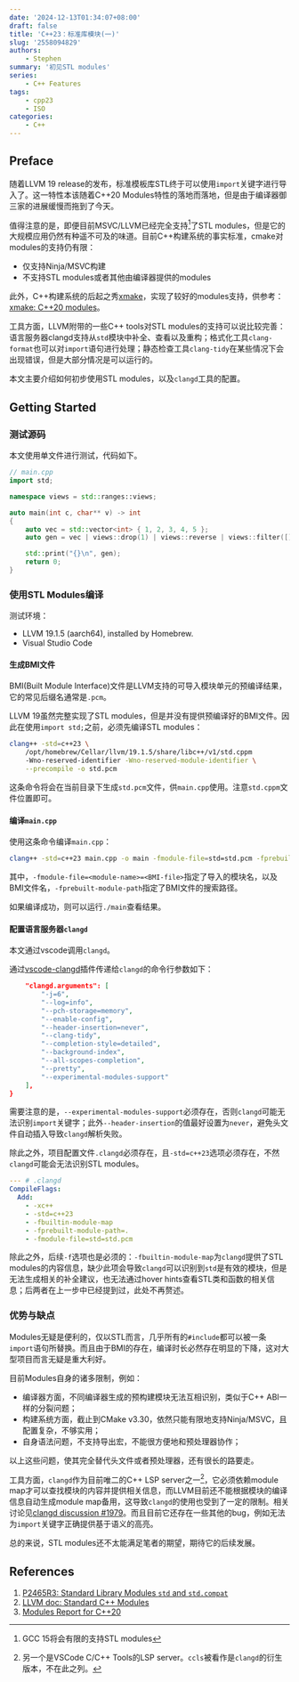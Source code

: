 ```yaml
---
date: '2024-12-13T01:34:07+08:00'
draft: false
title: 'C++23：标准库模块(一)'
slug: '2558094829'
authors:
    - Stephen
summary: '初见STL modules'
series:
    - C++ Features
tags:
    - cpp23
    - ISO
categories:
    - C++
---
```


## Preface

随着LLVM 19 release的发布，标准模板库STL终于可以使用`import`关键字进行导入了。这一特性本该随着C++20 Modules特性的落地而落地，但是由于编译器御三家的进展缓慢而拖到了今天。

值得注意的是，即便目前MSVC/LLVM已经完全支持[^1]了STL modules，但是它的大规模应用仍然有种遥不可及的味道。目前C++构建系统的事实标准，cmake对modules的支持仍有限：
- 仅支持Ninja/MSVC构建
- 不支持STL modules或者其他由编译器提供的modules

此外，C++构建系统的后起之秀[xmake](https://xmake.io/#/guide/project_examples?id=c20-module)，实现了较好的modules支持，供参考：[xmake: C++20 modules](https://xmake.io/#/guide/project_examples?id=c20-module)。

[^1]: GCC 15将会有限的支持STL modules

工具方面，LLVM附带的一些C++ tools对STL modules的支持可以说比较完善：语言服务器clangd支持从`std`模块中补全、查看以及重构；格式化工具`clang-format`也可以对`import`语句进行处理；静态检查工具`clang-tidy`在某些情况下会出现错误，但是大部分情况是可以运行的。

本文主要介绍如何初步使用STL modules，以及`clangd`工具的配置。

## Getting Started

### 测试源码

本文使用单文件进行测试，代码如下。

```cpp
// main.cpp
import std;

namespace views = std::ranges::views;

auto main(int c, char** v) -> int
{
    auto vec = std::vector<int> { 1, 2, 3, 4, 5 };
    auto gen = vec | views::drop(1) | views::reverse | views::filter([](auto&& n) -> bool { return n % 2 == 0; });

    std::print("{}\n", gen);
    return 0;
}
```

### 使用STL Modules编译

测试环境：

- LLVM 19.1.5 (aarch64), installed by Homebrew.
- Visual Studio Code

#### 生成BMI文件

BMI(Built Module Interface)文件是LLVM支持的可导入模块单元的预编译结果，它的常见后缀名通常是`.pcm`。

LLVM 19虽然完整实现了STL modules，但是并没有提供预编译好的BMI文件。因此在使用`import std;`之前，必须先编译STL modules：

```bash
clang++ -std=c++23 \
    /opt/homebrew/Cellar/llvm/19.1.5/share/libc++/v1/std.cppm
    -Wno-reserved-identifier -Wno-reserved-module-identifier \
    --precompile -o std.pcm
```

这条命令将会在当前目录下生成`std.pcm`文件，供`main.cpp`使用。注意`std.cppm`文件位置即可。


#### 编译`main.cpp`

使用这条命令编译`main.cpp`：

```bash
clang++ -std=c++23 main.cpp -o main -fmodule-file=std=std.pcm -fprebuilt-module-path=.
```

其中，`-fmodule-file=<module-name>=<BMI-file>`指定了导入的模块名，以及BMI文件名，`-fprebuilt-module-path`指定了BMI文件的搜索路径。

如果编译成功，则可以运行`./main`查看结果。

#### 配置语言服务器`clangd`

本文通过vscode调用`clangd`。

通过[vscode-clangd](https://github.com/clangd/vscode-clangd)插件传递给`clangd`的命令行参数如下：

```json {hl_lines=[6, 12]}
    "clangd.arguments": [
        "-j=6",
        "--log=info",
        "--pch-storage=memory",
        "--enable-config",
        "--header-insertion=never",
        "--clang-tidy",
        "--completion-style=detailed",
        "--background-index",
        "--all-scopes-completion",
        "--pretty",
        "--experimental-modules-support"
    ],
}
```

需要注意的是，`--experimental-modules-support`必须存在，否则`clangd`可能无法识别`import`关键字；此外`--header-insertion`的值最好设置为`never`，避免头文件自动插入导致`clangd`解析失败。

除此之外，项目配置文件`.clangd`必须存在，且`-std=c++23`选项必须存在，不然`clangd`可能会无法识别STL modules。

```yaml
--- # .clangd
CompileFlags:
  Add:
    - -xc++
    - -std=c++23
    - -fbuiltin-module-map
    - -fprebuilt-module-path=.
    - -fmodule-file=std=std.pcm
```

除此之外，后续`-f`选项也是必须的：`-fbuiltin-module-map`为`clangd`提供了STL modules的内容信息，缺少此项会导致`clangd`可以识别到`std`是有效的模块，但是无法生成相关的补全建议，也无法通过hover hints查看STL类和函数的相关信息；后两者在上一步中已经提到过，此处不再赘述。

### 优势与缺点

Modules无疑是便利的，仅以STL而言，几乎所有的`#include`都可以被一条`import`语句所替换。而且由于BMI的存在，编译时长必然存在明显的下降，这对大型项目而言无疑是重大利好。

目前Modules自身的诸多限制，例如：

- 编译器方面，不同编译器生成的预构建模块无法互相识别，类似于C++ ABI一样的分裂问题；
- 构建系统方面，截止到CMake v3.30，依然只能有限地支持Ninja/MSVC，且配置复杂，不够实用；
- 自身语法问题，不支持导出宏，不能很方便地和预处理器协作；

以上这些问题，使其完全替代头文件或者预处理器，还有很长的路要走。

工具方面，`clangd`作为目前唯二的C++ LSP server之一[^2]，它必须依赖module map才可以查找模块的内容并提供相关信息，而LLVM目前还不能根据模块的编译信息自动生成module map备用，这导致`clangd`的使用也受到了一定的限制。相关讨论见[clangd discussion #1979](https://github.com/clangd/clangd/discussions/1979)。而且目前它还存在一些其他的bug，例如无法为`import`关键字正确提供基于语义的高亮。

[^2]: 另一个是VSCode C/C++ Tools的LSP server。`ccls`被看作是`clangd`的衍生版本，不在此之列。

总的来说，STL modules还不太能满足笔者的期望，期待它的后续发展。

## References

1. [P2465R3: Standard Library Modules `std` and `std.compat`](https://www.open-std.org/jtc1/sc22/wg21/docs/papers/2022/p2465r3.pdf)
2. [LLVM doc: Standard C++ Modules](https://clang.llvm.org/docs/StandardCPlusPlusModules.html)
3. [Modules Report for C++20](https://github.com/royjacobson/modules-report)
